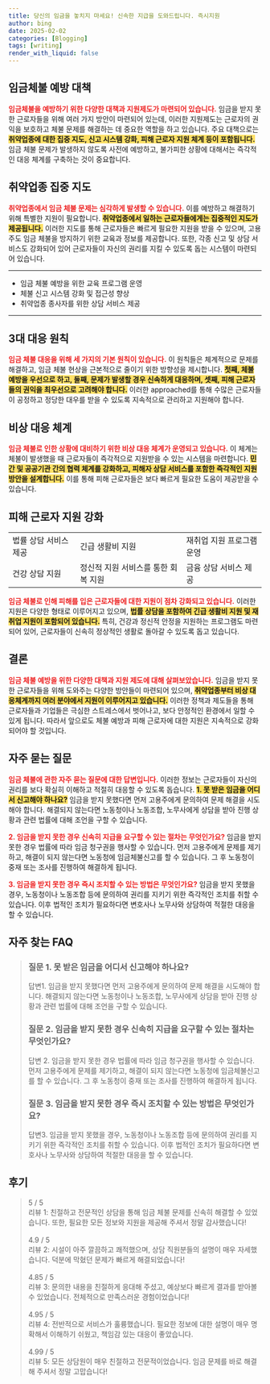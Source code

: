 ```yaml
---
title: 당신의 임금을 놓치지 마세요! 신속한 지급을 도와드립니다. 즉시지원
author: bing
date: 2025-02-02
categories: [Blogging]
tags: [writing]
render_with_liquid: false
---
```



<h2 id='임금체불 예방 대책'>임금체불 예방 대책</h2>

<p><b><span style="color: #ee2323;">임금체불을 예방하기 위한 다양한 대책과 지원제도가 마련되어 있습니다.</span></b> 임금을 받지 못한 근로자들을 위해 여러 가지 방안이 마련되어 있는데, 이러한 지원제도는 근로자의 권익을 보호하고 체불 문제를 해결하는 데 중요한 역할을 하고 있습니다. 주요 대책으로는 <b><span style="background-color: #ffe066;">취약업종에 대한 집중 지도, 신고 시스템 강화, 피해 근로자 지원 체계 등이 포함됩니다.</span></b> 임금 체불 문제가 발생하지 않도록 사전에 예방하고, 불가피한 상황에 대해서는 즉각적인 대응 체계를 구축하는 것이 중요합니다.</p>

<h2 id='취약업종 집중지도'>취약업종 집중 지도</h2>

<p><b><span style="color: #ee2323;">취약업종에서 임금 체불 문제는 심각하게 발생할 수 있습니다.</span></b> 이를 예방하고 해결하기 위해 특별한 지원이 필요합니다. <b><span style="background-color: #ffe066;">취약업종에서 일하는 근로자들에게는 집중적인 지도가 제공됩니다.</span></b> 이러한 지도를 통해 근로자들은 빠르게 필요한 지원을 받을 수 있으며, 고용주도 임금 체불을 방지하기 위한 교육과 정보를 제공합니다. 또한, 각종 신고 및 상담 서비스도 강화되어 있어 근로자들이 자신의 권리를 지킬 수 있도록 돕는 시스템이 마련되어 있습니다.</p>

<hr />

<ul>
    <li>임금 체불 예방을 위한 교육 프로그램 운영</li>
    <li>체불 신고 시스템 강화 및 접근성 향상</li>
    <li>취약업종 종사자를 위한 상담 서비스 제공</li>
</ul>

<hr />

<h2 id='3대 대응 원칙'>3대 대응 원칙</h2>

<p><b><span style="color: #ee2323;">임금 체불 대응을 위해 세 가지의 기본 원칙이 있습니다.</span></b> 이 원칙들은 체계적으로 문제를 해결하고, 임금 체불 현상을 근본적으로 줄이기 위한 방향성을 제시합니다. <b><span style="background-color: #ffe066;">첫째, 체불 예방을 우선으로 하고, 둘째, 문제가 발생할 경우 신속하게 대응하며, 셋째, 피해 근로자들의 권익을 최우선으로 고려해야 합니다.</span></b> 이러한 approached를 통해 수많은 근로자들이 공정하고 정당한 대우를 받을 수 있도록 지속적으로 관리하고 지원해야 합니다.</p>

<h2 id='비상 대응 체계'>비상 대응 체계</h2>

<p><b><span style="color: #ee2323;">임금 체불로 인한 상황에 대비하기 위한 비상 대응 체계가 운영되고 있습니다.</span></b> 이 체계는 체불이 발생했을 때 근로자들이 즉각적으로 지원받을 수 있는 시스템을 마련합니다. <b><span style="background-color: #ffe066;">민간 및 공공기관 간의 협력 체계를 강화하고, 피해자 상담 서비스를 포함한 즉각적인 지원 방안을 설계합니다.</span></b> 이를 통해 피해 근로자들은 보다 빠르게 필요한 도움이 제공받을 수 있습니다.</p>

<h2 id='피해 근로자 지원 강화'>피해 근로자 지원 강화</h2>

<table>
    <tr>
        <td>법률 상담 서비스 제공</td>
        <td>긴급 생활비 지원</td>
        <td>재취업 지원 프로그램 운영</td>
    </tr>
    <tr>
        <td>건강 상담 지원</td>
        <td>정신적 지원 서비스를 통한 회복 지원</td>
        <td>금융 상담 서비스 제공</td>
    </tr>
</table>

<p><b><span style="color: #ee2323;">임금 체불로 인해 피해를 입은 근로자들에 대한 지원이 점차 강화되고 있습니다.</span></b> 이러한 지원은 다양한 형태로 이루어지고 있으며, <b><span style="background-color: #ffe066;">법률 상담을 포함하여 긴급 생활비 지원 및 재취업 지원이 포함되어 있습니다.</span></b> 특히, 건강과 정신적 안정을 지원하는 프로그램도 마련되어 있어, 근로자들이 신속히 정상적인 생활로 돌아갈 수 있도록 돕고 있습니다.</p>

<h2 id='결론'>결론</h2>

<p><b><span style="color: #ee2323;">임금 체불 예방을 위한 다양한 대책과 지원 제도에 대해 살펴보았습니다.</span></b> 임금을 받지 못한 근로자들을 위해 도와주는 다양한 방안들이 마련되어 있으며, <b><span style="background-color: #ffe066;">취약업종부터 비상 대응체계까지 여러 분야에서 지원이 이루어지고 있습니다.</span></b> 이러한 정책과 제도들을 통해 근로자들과 기업들은 극심한 스트레스에서 벗어나고, 보다 안정적인 환경에서 일할 수 있게 됩니다. 따라서 앞으로도 체불 예방과 피해 근로자에 대한 지원은 지속적으로 강화되어야 할 것입니다.</p>

<h2 id='자주 묻는 질문'>자주 묻는 질문</h2>

<p><b><span style="color: #ee2323;">임금 체불에 관한 자주 묻는 질문에 대한 답변입니다.</span></b> 이러한 정보는 근로자들이 자신의 권리를 보다 확실히 이해하고 적절히 대응할 수 있도록 돕습니다. <b><span style="background-color: #ffe066;">1. 못 받은 임금을 어디서 신고해야 하나요?</span></b> 임금을 받지 못했다면 먼저 고용주에게 문의하여 문제 해결을 시도해야 합니다. 해결되지 않는다면 노동청이나 노동조합, 노무사에게 상담을 받아 진행 상황과 관련 법률에 대해 조언을 구할 수 있습니다.</p>

<p><b><span style="color: #ee2323;">2. 임금을 받지 못한 경우 신속히 지급을 요구할 수 있는 절차는 무엇인가요?</span></b> 임금을 받지 못한 경우 법률에 따라 임금 청구권을 행사할 수 있습니다. 먼저 고용주에게 문제를 제기하고, 해결이 되지 않는다면 노동청에 임금체불신고를 할 수 있습니다. 그 후 노동청이 중재 또는 조사를 진행하여 해결하게 됩니다.</p>

<p><b><span style="color: #ee2323;">3. 임금을 받지 못한 경우 즉시 조치할 수 있는 방법은 무엇인가요?</span></b> 임금을 받지 못했을 경우, 노동청이나 노동조합 등에 문의하여 권리를 지키기 위한 즉각적인 조치를 취할 수 있습니다. 이후 법적인 조치가 필요하다면 변호사나 노무사와 상담하여 적절한 대응을 할 수 있습니다.</p>


<h2 id='자주_찾는_FAQ'>자주 찾는 FAQ</h2>
<div itemscope="" itemtype="https://schema.org/FAQPage"> 
<blockquote> 
<div itemscope="" itemprop="mainEntity" itemtype="https://schema.org/Question"> 
<h3 itemprop="name">질문 1. 못 받은 임금을 어디서 신고해야 하나요?</h3> 
<div itemscope="" itemprop="acceptedAnswer" itemtype="https://schema.org/Answer"> 
<span itemprop="text"> 
<p>답변1. 임금을 받지 못했다면 먼저 고용주에게 문의하여 문제 해결을 시도해야 합니다. 해결되지 않는다면 노동청이나 노동조합, 노무사에게 상담을 받아 진행 상황과 관련 법률에 대해 조언을 구할 수 있습니다.</p> 
</span> 
</div> 
</div> 

<div itemscope="" itemprop="mainEntity" itemtype="https://schema.org/Question"> 
<h3 itemprop="name">질문 2. 임금을 받지 못한 경우 신속히 지급을 요구할 수 있는 절차는 무엇인가요?</h3> 
<div itemscope="" itemprop="acceptedAnswer" itemtype="https://schema.org/Answer"> 
<span itemprop="text"> 
<p>답변 2. 임금을 받지 못한 경우 법률에 따라 임금 청구권을 행사할 수 있습니다. 먼저 고용주에게 문제를 제기하고, 해결이 되지 않는다면 노동청에 임금체불신고를 할 수 있습니다. 그 후 노동청이 중재 또는 조사를 진행하여 해결하게 됩니다.</p> 
</span> 
</div> 
</div> 

<div itemscope="" itemprop="mainEntity" itemtype="https://schema.org/Question"> 
<h3 itemprop="name">질문 3. 임금을 받지 못한 경우 즉시 조치할 수 있는 방법은 무엇인가요?</h3> 
<div itemscope="" itemprop="acceptedAnswer" itemtype="https://schema.org/Answer"> 
<span itemprop="text"> 
<p>답변3. 임금을 받지 못했을 경우, 노동청이나 노동조합 등에 문의하여 권리를 지키기 위한 즉각적인 조치를 취할 수 있습니다. 이후 법적인 조치가 필요하다면 변호사나 노무사와 상담하여 적절한 대응을 할 수 있습니다.</p> 
</span> 
</div> 
</div> 
</blockquote> 
</div>
<h2 id='후기'>후기</h2>
<div itemscope itemtype="https://schema.org/Product">
  <blockquote>
  <div itemprop="review" itemscope itemtype="https://schema.org/Review">
      <div itemprop="reviewRating" itemscope itemtype="https://schema.org/Rating"> <span itemprop="ratingValue">5</span> / <span itemprop="bestRating">5</span> </div>
      <span itemprop="reviewBody">리뷰 1: 친절하고 전문적인 상담을 통해 임금 체불 문제를 신속히 해결할 수 있었습니다. 또한, 필요한 모든 정보와 지원을 제공해 주셔서 정말 감사했습니다!</span>
  </div>
  <br>
  <div itemprop="review" itemscope itemtype="https://schema.org/Review">
      <div itemprop="reviewRating" itemscope itemtype="https://schema.org/Rating"> <span itemprop="ratingValue">4.9</span> / <span itemprop="bestRating">5</span> </div>
      <span itemprop="reviewBody">리뷰 2: 시설이 아주 깔끔하고 쾌적했으며, 상담 직원분들의 설명이 매우 자세했습니다. 덕분에 막혔던 문제가 빠르게 해결되었습니다!</span>
  </div>
  <br>
  <div itemprop="review" itemscope itemtype="https://schema.org/Review">
      <div itemprop="reviewRating" itemscope itemtype="https://schema.org/Rating"> <span itemprop="ratingValue">4.85</span> / <span itemprop="bestRating">5</span> </div>
      <span itemprop="reviewBody">리뷰 3: 문의한 내용을 친절하게 응대해 주셨고, 예상보다 빠르게 결과를 받아볼 수 있었습니다. 전체적으로 만족스러운 경험이었습니다!</span>
  </div>
  <br>
  <div itemprop="review" itemscope itemtype="https://schema.org/Review">
      <div itemprop="reviewRating" itemscope itemtype="https://schema.org/Rating"> <span itemprop="ratingValue">4.95</span> / <span itemprop="bestRating">5</span> </div>
      <span itemprop="reviewBody">리뷰 4: 전반적으로 서비스가 훌륭했습니다. 필요한 정보에 대한 설명이 매우 명확해서 이해하기 쉬웠고, 책임감 있는 대응이 좋았습니다.</span>
  </div>
  <br>
  <div itemprop="review" itemscope itemtype="https://schema.org/Review">
      <div itemprop="reviewRating" itemscope itemtype="https://schema.org/Rating"> <span itemprop="ratingValue">4.99</span> / <span itemprop="bestRating">5</span> </div>
      <span itemprop="reviewBody">리뷰 5: 모든 상담원이 매우 친절하고 전문적이었습니다. 임금 문제를 바로 해결해 주셔서 정말 고맙습니다!</span>
  </div>
  </blockquote>
</div>

